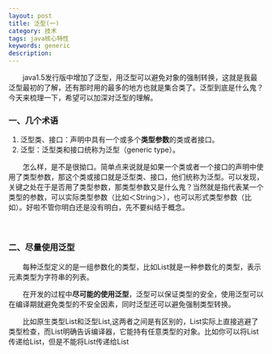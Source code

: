 ```yaml
---
layout: post
title: 泛型(一)
category: 技术
tags: java核心特性
keywords: generic 
description: 
---
```



　　java1.5发行版中增加了泛型，用泛型可以避免对象的强制转换，这就是我最泛型最初的了解，还有那时用的最多的地方也就是集合类了。泛型到底是什么鬼？今天来梳理一下，希望可以加深对泛型的理解。

### 一、几个术语

1. 泛型类、接口：声明中具有一个或多个**类型参数**的类或者接口。
2. 泛型：泛型类和接口统称为泛型（generic type）。

 　　怎么样，是不是很拗口。简单点来说就是如果一个类或者一个接口的声明中使用了类型参数，那这个类或接口就是泛型类、接口，他们统称为泛型。可以发现，关键之处在于是否用了类型参数，那类型参数又是什么鬼？当然就是指代表某一个类型的参数，可以实际类型参数（比如＜String＞），也可以形式类型参数（比如<E>）。好啦不管你明白还是没有明白，先不要纠结于概念。

　　　
### 二、尽量使用泛型

　　每种泛型定义的是一组参数化的类型，比如List<String>就是一种参数化的类型，表示元素类型为字符串的列表。

　　在开发的过程中**尽可能的使用泛型**，泛型可以保证类型的安全，使用泛型可以在编译期就避免类型的不安全因素，同时泛型还可以避免强制类型转换。

　　比如原生类型List和泛型List<Object>,这两者之间是有区别的，List实际上直接逃避了类型检查，而List<Object>明确告诉编译器，它能持有任意类型的对象。比如你可以将List<String>传递给List，但是不能将List<String>传递给List<Object>。所以如果使用List这种原生类型就会丢掉线程安全性。看下面的例子吧。　　

	public class GenericTest {
		
		/**
		 * 这里的List参数是类型不安全的，List直接逃避了类型检查
		 * 比如当传参为List<String>或者任何一种类型的List，这个方法都可以接收，不会报错
		 * 因为List根本不会去检查类型（直接逃避了类型检查），但这样做事类型不安全的
		 * @param list
		 * @param o
		 */
		public static void addObj1(List list,Object o){
			list.add(o);
		}
		
		/**
		 * 参数化类型List<Object>是类型安全的，表示它可以接收所有类型的对象
		 * 如果调用该方法时传一个List<String>参数进去，是会报错的，因为该方法的参数是一个可以接收任何类型对象的List，
		 * 而List<String>只是一个String类型的List
		 * @param list
		 * @param o
		 */
		public static void addObj2(List<Object> list,Object o){
			list.add(o);
		}
		
		public static void addObj3(List<String> list,String s){
			list.add(s);
		}
		
		public static void main(String[] args) {
			List<String> stringList = new ArrayList<String>();
			
			/**
			 * 这里放List<String>里面放了一个Interger类型的对象，
			 * 但是编译时没有报错，但是，运行时是会报错的，所以是类型不安全的
			 */
			addObj1(stringList, new Integer(18)); 
			/**
			 * 这里编译时会报错
			 * The method addObj2(List<Object>, Object) in the type GenericTest is not applicable for the arguments (List<String>, Integer)
			 */
			addObj2(stringList, new Integer(18));
			
			/**
			 * 这才是网参数类型列表List<String>增加对象的正确方式
			 */
			addObj3(stringList, new Integer(18).toString());
			
		}
		
	}
　　

>有两种例外情况不能使用泛型（会报错），一个是类文字不允许使用参数化类型，比如List<String.class>和List<String>.class都不合法，另一种情况是在参数化类型而非无限制通配符类型上使用instanceof是不可以的。

　
### 三、使用通配符

　　我们说尽可能的使用泛型（参数化的类型），但是当你确定或者不关心实际参数的类型时，可以使用通配符？代替,比如Set<?>（读作某个类型的集合）。问号在这里表示**无限制的通配符类型**。

　　使用无限制的通配符类型有个问题，不能将任何元素（除null之外），放到Collection<?>中，如果向下面这样做的话，编译时就会报错。

	public static void testUnsafeAdd(Set<?> set,Object o){
		set.add(new Object());//这里是编译不过的，因为不能将任何元素（除null之外），放到Collection<?>之中
	}
>报错如下：
>
>The method add(capture#1-of ?) in the type Set<capture#1-of ?> is not applicable for the arguments (Object)

 　　显然上面这种无限制的通配符类型的使用方式并不能满足我们的需要（无法往集合添加除null之外的任何元素），所以我们就应该使用**泛型方法**或者**有限制的通配符类型**（比如Set<? extends E>）。

　
### 四、消除所有非受检警告

　　当我们使用强制类型转换或者通过非泛型的方式使用结合等等，这些可能存在类型不安全的情况时，编译期就会报非受检警告（是警告，编译的时候不会报错，但是运行时如果存在类型不安全的情况时就会报错）。

　　当我们越熟悉泛型，泛型使用的越多的时候，非受检警告就会越少，但是有时候还是会有一些警告无法消除，这时候如果你可以**证明**引起警告的代码是类型安全的，那么就可以用一个**@SuppressWarnings（“unchecked”）注解**在禁止这条警告。并且最好在写一个注释，标明它为什么是类型安全的。

　　有一个最佳实践就是，我们应该在最小的范围中使用SuppressWarnings注解，通常是某个变量的声明或者某个简短的方法或构造器。永远不要再整个类上使用@SuppressWarnings。

　
### 五、创建泛型数组是非法的

　　数组和泛型不能配合使用，因为数组是协变的，比如若Sub是Super的子类型，那么sub[]就是Super[]的子类型。相反。泛型是不可变的

　　数组与泛型的另一个区别就是，数组是具体化的，即数组会在运行的时候检查元素的类型约束，而泛型在编译的时候检查类型信息，并在运行的时候擦除元素的类型信息。

	public static void testArray(Object[] objArray,Object obj){
		objArray[0] = obj;
	}

	Long[] longArray = new Long[10];
	testArray(longArray, "hahaha");//这里运行的时候才会去检查，网Long数组里放了一个String

>泛型是通过擦除实现的，比如List<Integer>实例运行时类型只是List。
>创建无限制通配符类型（？）的数组是合法的，但是不常用。
>当得到泛型数组创建错误的时候，最好的解决办法通常就是使用泛型集合List<E>，而不是数组类型E[].

　
### 六、优先考虑泛型

　　当我们设计一个新的类型时候，尽量做成泛型的，这样可以避免类型转换，类型会更加安全。会面会继续探索泛型类、泛型方法，以及如果通过泛型提升API的灵活性。

----------

>注：本篇参考《Effect java》
